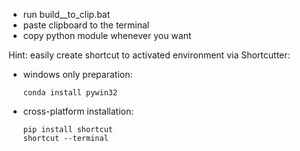* run build__to_clip.bat
* paste clipboard to the terminal
* copy python module whenever you want


Hint: easily create shortcut to activated environment via Shortcutter:

* windows only preparation:

      conda install pywin32

* cross-platform installation:

      pip install shortcut
      shortcut --terminal

